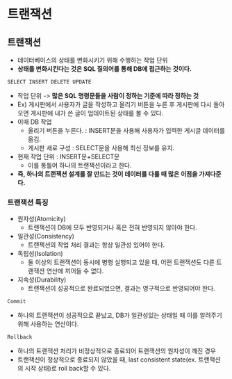 # 트랜잭션

## **트랜잭션**

- 데이터베이스의 상태를 변화시키기 위해 수행하는 작업 단위
- **상태를 변화시킨다는 것은 SQL 질의어를 통해 DB에 접근하는 것이다.**

`SELECT INSERT DELETE UPDATE`

- 작업 단위 -> **많은 SQL 명령문들을 사람이 정하는 기준에 따라 정하는 것**
- Ex) 게시판에서 사용자가 글을 작성하고 올리기 버튼을 누른 후 게시판에 다시 돌아오면 게시판에 내가 쓴 글이 업데이트된 상태를 볼 수 있다.
- 이때 DB 작업
  - 올리기 버튼을 누른다. : INSERT문을 사용해 사용자가 입력한 게시글 데이터를 옮김.
  - 게시판 새로 구성 : SELECT문을 사용해 최신 정보를 유지.
- 현재 작업 단위 : INSERT문+SELECT문
  - 이를 통틀어 하나의 트랜잭션이라고 한다.
- **즉, 하나의 트랜잭션 설계를 잘 만드는 것이 데이터를 다룰 때 많은 이점을 가져다준다.**

### **트랜잭션 특징**

- 원자성(Atomicity)
  - 트랜잭션이 DB에 모두 반영되거나 혹은 전혀 반영되지 않아야 한다.
- 일관성(Consistency)
  - 트랜잭션의 작업 처리 결과는 항상 일관성 있어야 한다.
- 독립성(Isolation)
  - 둘 이상의 트랜잭션이 동시에 병행 실행되고 있을 때, 어떤 트랜잭션도 다른 트랜잭션 연산에 끼어들 수 없다.
- 지속성(Durability)
  - 트랜잭션이 성공적으로 완료되었으면, 결과는 영구적으로 반영되어야 한다.

`Commit`

- 하나의 트랜잭션이 성공적으로 끝났고, DB가 일관성있는 상태일 때 이를 알려주기 위해 사용하는 연산이다.

`Rollback`

- 하나의 트랜잭션 처리가 비정상적으로 종료되어 트랜잭션의 원자성이 깨진 경우
- 트랜잭션이 정상적으로 종료되지 않았을 때, last consistent state(ex. 트랜잭션의 시작 상태)로 roll back할 수 있다.
